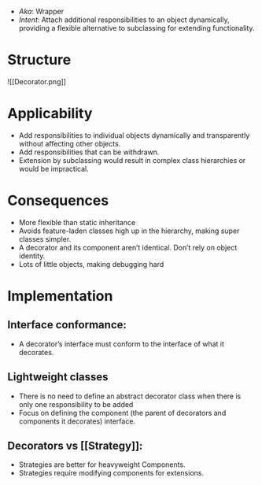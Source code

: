 * *Aka*: Wrapper
* *Intent*: Attach additional responsibilities to an object dynamically, providing a flexible alternative to subclassing for extending functionality.

# Structure
![[Decorator.png]]

# Applicability
* Add responsibilities to individual objects dynamically and transparently without affecting other objects.
* Add responsibilities that can be withdrawn.
* Extension by subclassing would result in complex class hierarchies or would be impractical.

# Consequences
* More flexible than static inheritance
* Avoids feature-laden classes high up in the hierarchy, making super classes simpler.
* A decorator and its component aren’t identical. Don’t rely on object identity.
* Lots of little objects, making debugging hard

# Implementation
## Interface conformance: 
* A decorator’s interface must conform to the interface of what it decorates.

## Lightweight classes
* There is no need to define an abstract decorator class when there is only one responsibility to be added
* Focus on defining the component (the parent of decorators and components it decorates) interface.

## Decorators vs [[Strategy]]:
* Strategies are better for heavyweight Components.
* Strategies require modifying components for extensions.
